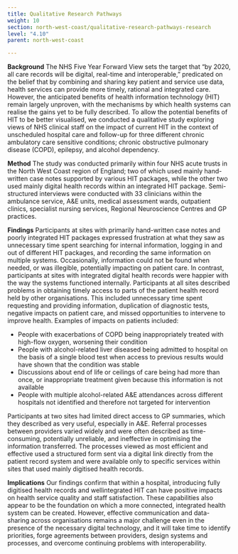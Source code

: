 ```yaml
---
title: Qualitative Research Pathways 
weight: 10
section: north-west-coast/qualitative-research-pathways-research
level: "4.10"
parent: north-west-coast

---
```


**Background**
The NHS Five Year Forward View sets the target that “by 2020, all care records will be digital, real-time and interoperable,” predicated on the belief that by combining and sharing key patient and service use data, health services can provide more timely, rational and integrated care. However, the anticipated benefits of health information technology (HIT) remain largely unproven, with the mechanisms by which health systems can realise the gains yet to be fully described. To allow the potential benefits of HIT to be better visualised, we conducted a qualitative study exploring views of NHS clinical staff on the impact of current HIT in the context of unscheduled hospital care and follow-up for three different chronic ambulatory care sensitive conditions; chronic obstructive pulmonary disease (COPD), epilepsy, and alcohol dependency. 

**Method** 
The study was conducted primarily within four NHS acute trusts in the North West Coast region of England; two of which used mainly hand-written case notes supported by various HIT packages, while the other two used mainly digital health records within an integrated HIT package.  Semi-structured interviews were conducted with 33 clinicians within the ambulance service, A&E units, medical assessment wards, outpatient clinics, specialist nursing services, Regional Neuroscience Centres and GP practices. 

**Findings**
Participants at sites with primarily hand-written case notes and poorly integrated HIT packages expressed frustration at what they saw as unnecessary time spent searching for internal information, logging in and out of different HIT packages, and recording the same information on multiple systems. Occasionally, information could not be found when needed, or was illegible, potentially impacting on patient care. In contrast, participants at sites with integrated digital health records were happier with the way the systems functioned internally. Participants at all sites described problems in obtaining timely access to parts of the patient health record held by other organisations. This included unnecessary time spent requesting and providing information, duplication of diagnostic tests, negative impacts on patient care, and missed opportunities to intervene to improve health. Examples of impacts on patients included: 
- People with exacerbations of COPD being inappropriately treated with high-flow oxygen, worsening their condition 
- People with alcohol-related liver diseased being admitted to hospital on the basis of a single blood test when access to previous results would have shown that the condition was stable 
- Discussions about end of life or ceilings of care being had more than once, or inappropriate treatment given because this information is not available 
- People with multiple alcohol-related A&E attendances across different hospitals not identified and therefore not targeted for intervention  
 
Participants at two sites had limited direct access to GP summaries, which they described as very useful, especially in A&E. Referral processes between providers varied widely and were often described as time-consuming, potentially unreliable, and ineffective in optimising the information transferred. The processes viewed as most efficient and effective used a structured form sent via a digital link directly from the patient record system and were available only to specific services within sites that used mainly digitised health records. 
 
**Implications**
Our findings confirm that within a hospital, introducing fully digitised health records and wellintegrated HIT can have positive impacts on health service quality and staff satisfaction. These capabilities also appear to be the foundation on which a more connected, integrated health system can be created. However, effective communication and data-sharing across organisations remains a major challenge even in the presence of the necessary digital technology, and it will take time to identify priorities, forge agreements between providers, design systems and processes, and overcome continuing problems with interoperability. 
 
        
